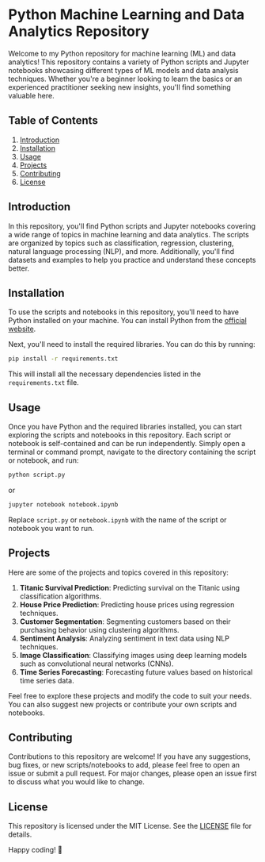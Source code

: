 # Python Machine Learning and Data Analytics Repository

Welcome to my Python repository for machine learning (ML) and data analytics! This repository contains a variety of Python scripts and Jupyter notebooks showcasing different types of ML models and data analysis techniques. Whether you're a beginner looking to learn the basics or an experienced practitioner seeking new insights, you'll find something valuable here.

## Table of Contents

1. [Introduction](#introduction)
2. [Installation](#installation)
3. [Usage](#usage)
4. [Projects](#projects)
5. [Contributing](#contributing)
6. [License](#license)

## Introduction

In this repository, you'll find Python scripts and Jupyter notebooks covering a wide range of topics in machine learning and data analytics. The scripts are organized by topics such as classification, regression, clustering, natural language processing (NLP), and more. Additionally, you'll find datasets and examples to help you practice and understand these concepts better.

## Installation

To use the scripts and notebooks in this repository, you'll need to have Python installed on your machine. You can install Python from the [official website](https://www.python.org/). 

Next, you'll need to install the required libraries. You can do this by running:

```bash
pip install -r requirements.txt
```

This will install all the necessary dependencies listed in the `requirements.txt` file.

## Usage

Once you have Python and the required libraries installed, you can start exploring the scripts and notebooks in this repository. Each script or notebook is self-contained and can be run independently. Simply open a terminal or command prompt, navigate to the directory containing the script or notebook, and run:

```bash
python script.py
```

or 

```bash
jupyter notebook notebook.ipynb
```

Replace `script.py` or `notebook.ipynb` with the name of the script or notebook you want to run.

## Projects

Here are some of the projects and topics covered in this repository:

1. **Titanic Survival Prediction**: Predicting survival on the Titanic using classification algorithms.
2. **House Price Prediction**: Predicting house prices using regression techniques.
3. **Customer Segmentation**: Segmenting customers based on their purchasing behavior using clustering algorithms.
4. **Sentiment Analysis**: Analyzing sentiment in text data using NLP techniques.
5. **Image Classification**: Classifying images using deep learning models such as convolutional neural networks (CNNs).
6. **Time Series Forecasting**: Forecasting future values based on historical time series data.

Feel free to explore these projects and modify the code to suit your needs. You can also suggest new projects or contribute your own scripts and notebooks.

## Contributing

Contributions to this repository are welcome! If you have any suggestions, bug fixes, or new scripts/notebooks to add, please feel free to open an issue or submit a pull request. For major changes, please open an issue first to discuss what you would like to change.

## License

This repository is licensed under the MIT License. See the [LICENSE](LICENSE) file for details.

Happy coding! 🚀
